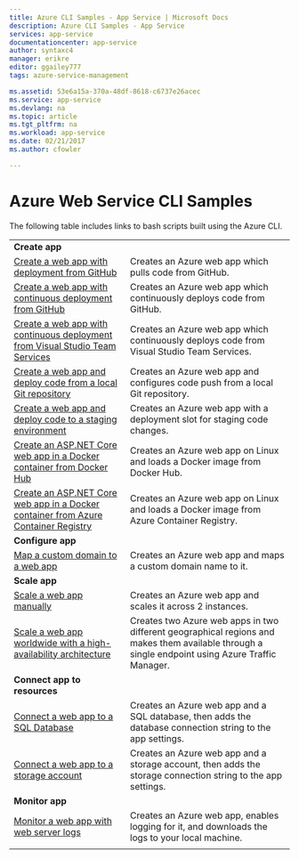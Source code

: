 ```yaml
---
title: Azure CLI Samples - App Service | Microsoft Docs
description: Azure CLI Samples - App Service
services: app-service
documentationcenter: app-service
author: syntaxc4
manager: erikre
editor: ggailey777
tags: azure-service-management

ms.assetid: 53e6a15a-370a-48df-8618-c6737e26acec
ms.service: app-service
ms.devlang: na
ms.topic: article
ms.tgt_pltfrm: na
ms.workload: app-service
ms.date: 02/21/2017
ms.author: cfowler

---
```

# Azure Web Service CLI Samples

The following table includes links to bash scripts built using the Azure CLI.

| | |
|-|-|
|**Create app**||
| [Create a web app with deployment from GitHub](./scripts/app-service-cli-deploy-github.md)| Creates an Azure web app which pulls code from GitHub. |
| [Create a web app with continuous deployment from GitHub](./scripts/app-service-cli-continuous-deployment-github.md)| Creates an Azure web app which continuously deploys code from GitHub. |
| [Create a web app with continuous deployment from Visual Studio Team Services](./scripts/app-service-cli-continuous-deployment-vsts.md)| Creates an Azure web app which continuously deploys code from Visual Studio Team Services. |
| [Create a web app and deploy code from a local Git repository](./scripts/app-service-cli-deploy-local-git.md) | Creates an Azure web app and configures code push from a local Git repository. |
| [Create a web app and deploy code to a staging environment](./scripts/app-service-cli-deploy-staging-environment.md) | Creates an Azure web app with a deployment slot for staging code changes. |
| [Create an ASP.NET Core web app in a Docker container from Docker Hub](./scripts/app-service-cli-linux-docker-aspnetcore.md)| Creates an Azure web app on Linux and loads a Docker image from Docker Hub. |
| [Create an ASP.NET Core web app in a Docker container from Azure Container Registry](./scripts/app-service-cli-linux-acr-aspnetcore.md)| Creates an Azure web app on Linux and loads a Docker image from Azure Container Registry. |
|**Configure app**||
| [Map a custom domain to a web app](./scripts/app-service-cli-configure-custom-domain.md)| Creates an Azure web app and maps a custom domain name to it. |
|**Scale app**||
| [Scale a web app manually](./scripts/app-service-cli-scale-manual.md) | Creates an Azure web app and scales it across 2 instances. |
| [Scale a web app worldwide with a high-availability architecture](./scripts/app-service-cli-scale-high-availability.md) | Creates two Azure web apps in two different geographical regions and makes them available through a single endpoint using Azure Traffic Manager. |
|**Connect app to resources**||
| [Connect a web app to a SQL Database](./scripts/app-service-cli-app-service-sql.md)| Creates an Azure web app and a SQL database, then adds the database connection string to the app settings. |
| [Connect a web app to a storage account](./scripts/app-service-cli-app-service-storage.md)| Creates an Azure web app and a storage account, then adds the storage connection string to the app settings. |
|**Monitor app**||
| [Monitor a web app with web server logs](./scripts/app-service-cli-monitor.md) | Creates an Azure web app, enables logging for it, and downloads the logs to your local machine. |
| | |
